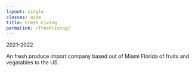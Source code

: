 ```yaml
---
layout: single
classes: wide
title: Fresh Living
permalink: /freshliving/
---
```

2021-2022

An fresh produce import company based out of Miami Florida of fruits and vegatables to the US.